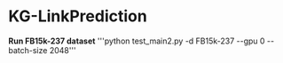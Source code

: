 # KG-LinkPrediction

**Run FB15k-237 dataset**
'''python test_main2.py -d FB15k-237 --gpu 0 --batch-size 2048'''
